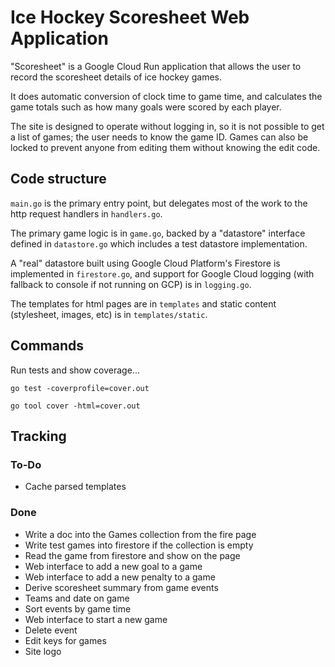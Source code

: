# Ice Hockey Scoresheet Web Application

"Scoresheet" is a Google Cloud Run application that  allows the user to record the scoresheet details of ice hockey games.

It does automatic conversion of clock time to game time, and calculates the game totals such as how many goals were scored by each player.

The site is designed to operate without logging in, so it is not possible to get a list of games; the user needs to know the game ID. Games can also be locked to prevent anyone from editing them without knowing the edit code.

## Code structure

`main.go` is the primary entry point, but delegates most of the work to the http request handlers in `handlers.go`. 

The primary game logic is in `game.go`, backed by a "datastore" interface defined in `datastore.go` which includes a test datastore implementation. 

A "real" datastore built using Google Cloud Platform's Firestore is implemented in `firestore.go`, and support for Google Cloud logging (with fallback to console if not running on GCP) is in `logging.go`.

The templates for html pages are in `templates` and static content (stylesheet, images, etc) is in 
`templates/static`.

## Commands
Run tests and show coverage...

```go test -coverprofile=cover.out```

```go tool cover -html=cover.out```

## Tracking

### To-Do

* Cache parsed templates

### Done
* Write a doc into the Games collection from the fire page
* Write test games into firestore if the collection is empty
* Read the game from firestore and show on the page
* Web interface to add a new goal to a game
* Web interface to add a new penalty to a game
* Derive scoresheet summary from game events
* Teams and date on game
* Sort events by game time
* Web interface to start a new game
* Delete event
* Edit keys for games
* Site logo

